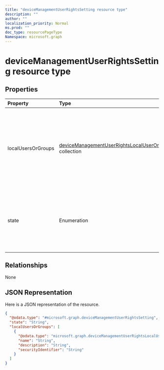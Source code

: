 ```yaml
---
title: "deviceManagementUserRightsSetting resource type"
description: ""
author: ""
localization_priority: Normal
ms.prod: ""
doc_type: resourcePageType
Namespace: microsoft.graph
---
```



# deviceManagementUserRightsSetting resource type



## Properties
|Property|Type|Description|
|:---|:---|:---|
|localUsersOrGroups|[deviceManagementUserRightsLocalUserOrGroup](../resources/deviceManagementUserRightsLocalUserOrGroup.md) collection|Representing a collection of local users or groups which will be set on device if the state of this setting is Allowed. This collection can contain a maximum of 500 elements.|
|state|Enumeration|Representing the current state of this user rights setting. Possible values are: `notConfigured`, `blocked`, `allowed`.|

## Relationships
None

## JSON Representation
Here is a JSON representation of the resource.
<!-- {
  "blockType": "resource",
  "@odata.type": "microsoft.graph.deviceManagementUserRightsSetting"
}
-->
``` json
{
  "@odata.type": "#microsoft.graph.deviceManagementUserRightsSetting",
  "state": "String",
  "localUsersOrGroups": [
    {
      "@odata.type": "microsoft.graph.deviceManagementUserRightsLocalUserOrGroup",
      "name": "String",
      "description": "String",
      "securityIdentifier": "String"
    }
  ]
}
```


